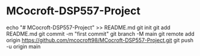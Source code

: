 # MCocroft-DSP557-Project
echo "# MCocroft-DSP557-Project" >> README.md
git init
git add README.md
git commit -m "first commit"
git branch -M main
git remote add origin https://github.com/mcocroft98/MCocroft-DSP557-Project.git
git push -u origin main
